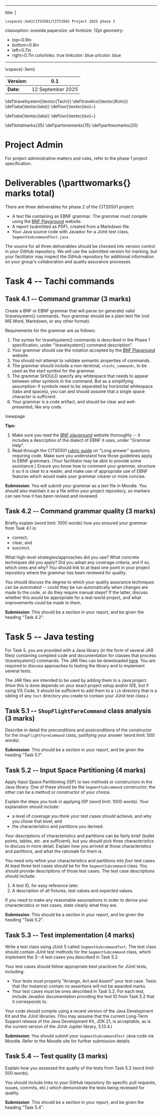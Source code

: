 <!--
Create pdf with
pandoc project-spec-2025.md -s -o project-spec-2025.pdf
See installation notes here
https://gist.github.com/ilessing/7ff705de0f594510e463146762cef779
-->

---
title: |
  ```{=latex}
  \vspace{-2em}CITS5501/CITS3501 Project 2025 phase 2
  ```
classoption:    oneside
papersize:      a4
fontsize:       12pt
geometry:
- top=0.9in
- bottom=0.8in
- left=0.7in
- right=0.7in
colorlinks:   true
linkcolor: blue
urlcolor: blue
---

\vspace{-3em}

| **Version:** | 0.1                    |
|--------------|------------------------|
| **Date:**    | 12 September 2025      |

<!--
**Changes in version 0.2**

- Changes here
- Changes here
-->


<!-- these abbreviations only work in pdf not in html -->
\def\travelsystem{\textsc{Tachi}} <!-- (https://en.wikipedia.org/wiki/Tachi) -->
\def\travelco{\textsc{Koto}} <!-- Tachi were the mainstream Japanese swords of the Kotō period between 900 and 1596 -->
\def\iata{\textsc{iata}}
\def\iso{\textsc{iso}~}

\def\iata{\textsc{iata}}
\def\iso{\textsc{iso}~}


\def\totalmarks{35}
\def\partonemarks{15}
\def\parttwomarks{20}


# Project Admin

For project administrative matters and rules, refer to the phase 1 project specification.

# Deliverables (\parttwomarks{} marks total)

There are three deliverables for phase 2 of the CITS5501 project:

- A text file containing an EBNF grammar. The grammar must compile using the [BNF
  Playground][bnf-playground] website.
- A report (submitted as PDF), created from a Markdown file.
- Your Java source code with Javadoc for a JUnit test class, `SegmentSubcommandTest.java`

The source for all three deliverables should be checked into version control in your GitHub
repository. We will use the submitted version for marking, but your facilitator may inspect
the GitHub repository for additional information on your group's collaboration and quality
assurance processes.


[bnf-playground]: https://bnfplayground.pauliankline.com

# Task 4 -- Tachi commands

## Task 4.1 -- Command grammar (3 marks)

Create a BNF or EBNF grammar that will parse (or generate) valid \travelsystem{}
commands. Your grammar should be a plain text file (not MS Word, Markdown,
or any other format).

Requirements for the grammar are as follows:

1.  The syntax for \travelsystem{} commands is
    described in the Phase 1 specification, under "\travelsystem{} command description".
2.  Your grammar should use the notation accepted by the [BNF Playground][bnf-playground] website.
3.  You should not attempt to validate semantic properties of commands.
4.  The grammar should include a non-terminal,
    `<tachi_command>`, to be used as the start symbol for the grammar.
5.  The grammar SHOULD specify any whitespace that needs to appear
    between other symbols in the command. But as a simplifying assumption:
    if symbols need to be separated by horizontal whitespace (tabs and spaces),
    you can and should assume that a single space character is sufficient.
6.  Your grammar is a code artifact, and should be clear and well-presented, like any code.

\newpage

**Tips:**

1.  Make sure you read the [BNF playground][bnf-playground] website thoroughly -- it includes a
    description of the dialect of EBNF it uses, under "Grammar Help".
2.  Read through the CITS5501 [rubric guide][rubric] on "Long answer" questions requiring code.
    Make sure you understand how those guidelines apply to EBNF grammars. (Your facilitator
    may be able to provide some assistance.) Ensure you know how to comment your grammar,
    structure it so it is clear to a reader, and make use of appropriate use of EBNF features
    which would make your grammar clearer or more concise.

[rubric]: https://cits5501.arranstewart.io/faq/#marking-rubric

**Submission**: You will submit your grammar as a text file in Moodle. You should also
maintain it as a file within your project repository, so markers can see how it has been
revised and reviewed.

## Task 4.2 -- Command grammar quality (3 marks)

Briefly explain (word limit: 1000 words) how you ensured your grammar from Task 4.1 is:

- correct;
- clear; and
- succinct.

What high-level strategies/approaches did you use? What concrete techniques did you apply?
Did you adopt any coverage criteria, and if so, which ones and why?
You should link to at least one point in your project repository where the grammar has been
reviewed for quality.

You should discuss the degree to which your quality assurance techniques can be _automated_ --
could they be run automatically when changes are made to the code, or do they require manual
steps? If the latter, discuss whether this would be appropriate for a real-world project,
and what improvements could be made to them.

**Submission**: This should be a section in your report, and be given the heading "Task 4.2".

# Task 5 -- Java testing

For Task 5, you are provided with a Java library (in the form of several JAR files)
containing compiled code and documentation for classes that
process \travelsystem{} commands. The JAR files can be downloaded
[here](https://cits5501.arranstewart.io/project/tachi-jar-files.zip).
You are required to discuss approaches to testing the library and to implement several tests.

The JAR files are intended to be used by adding them to a Java project. (How this is done
depends on your exact project setup and/or IDE, but if using VS Code, it should be sufficient
to add them to a `lib` directory that is a sibling of any `test` directory you create to
contain your JUnit test class.)

## Task 5.1 -- `ShopFlightFareCommand` class analysis (3 marks)

Describe in detail the preconditions and postconditions of the
constructor for the `ShopFlightFareCommand` class, justifying your
answer (word limit: 500 words).

**Submission**: This should be a section in your report, and be given the heading "Task 5.1".

## Task 5.2 -- Input Space Partitioning (4 marks)

Apply Input Space Partitioning (ISP) to two methods or constructors
in the Java library. One of these should be
the `SegmentSubcommand` constructor; the other can be a method or constructor
of your choice.

Explain the steps you took in applying ISP (word limit: 1000 words). Your explanation should
include:

- a level of coverage you think your test cases should achieve, and why you chose that level;
  and
- the characteristics and partitions you derived.

Your descriptions of characteristics and partitions can be fairly brief (bullet points,
tables, etc. are sufficient), but you should pick three characteristics to discuss in more detail. Explain
how you arrived at those characteristics and partitions, and what the rationale for them is.

You need only refine your characteristics and partitions into *four* test cases. At least
three test cases should be for the `SegmentSubcommand` class. You should
provide descriptions of those test cases. The test case descriptions should include:

1.  A test ID, for easy reference later.
2.  A description of all fixtures, test values and expected values.

If you need to make any reasonable assumptions in order to derive your characteristics or test cases,
state clearly what they are.

**Submission**: This should be a section in your report, and be given the heading "Task 5.2".

## Task 5.3 -- Test implementation (4 marks)

Write a test class using JUnit 5 called
`SegmentSubcommandTest`. The test class should contain JUnit test methods
for the `SegmentSubcommand` class, which implement the 3--4 test cases you described in Task 5.2.

Your test cases should follow appropriate best practices for JUnit tests, including:

- Your tests must properly "Arrange, Act and Assert" your test case. Tests that
  (for instance) contain no assertions will not be awarded marks.
- Your test cases must be ones described in Task 5.2. For each test,
  include Javadoc documentation providing the test ID from Task 5.2
  that it corresponds to.

Your code should compile using a recent version of the Java Development Kit
and the JUnit libraries. (You may assume that the current Long-Term Support release of the
Java Development Kit, JDK 21, is acceptable, as is the current version of the JUnit Jupiter
library, 5.13.4.)
 
**Submission**: You should submit your `SegmentSubcommandTest` Java code via Moodle.
Refer to the Moodle site for further submission details.

## Task 5.4 -- Test quality (3 marks)

Explain how you assessed the quality of the tests from Task 5.3 (word limit: 500 words).

You should include links to your GitHub repository (to specific pull requests, issues,
commits, etc.) which demonstrate the tests being reviewed for quality.

**Submission**: This should be a section in your report, and be given the heading "Task 5.4".

<!--
  vim: tw=94
-->

